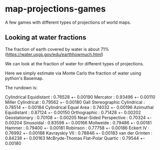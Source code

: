 # map-projections-games
A few games with different types of projections of world maps.

## Looking at water fractions
The fraction of earth covered by water is about 71%
(https://water.usgs.gov/edu/earthhowmuch.html)

We can look at the fraction of water for different types of
projections.

Here we simply estimate via Monte Carlo the fraction of water using
python's Basemap.

The rundown is:

Cylindrical Equidistant           :  0.76528 +- 0.00190
Mercator                          :  0.93496 +- 0.00110
Miller Cylindrical                :  0.79562 +- 0.00180
Gall Stereographic Cylindrical    :  0.78514 +- 0.00184
Cylindrical Equal Area            :  0.74032 +- 0.00196
Azimuthal Equidistant             :  0.87124 +- 0.00150
Orthographic                      :  0.71428 +- 0.00202
Geostationary                     :  0.70108 +- 0.00205
Near-Sided Perspective            :  0.70324 +- 0.00204
Sinusoidal                        :  0.83598 +- 0.00166
Mollweide                         :  0.79486 +- 0.00181
Hammer                            :  0.79400 +- 0.00181
Robinson                          :  0.77758 +- 0.00186
Eckert IV                         :  0.76992 +- 0.00188
Kavrayskiy VII                    :  0.78846 +- 0.00183
van der Grinten                   :  0.84238 +- 0.00163
McBryde-Thomas Flat-Polar Quartic :  0.79544 +- 0.00180
